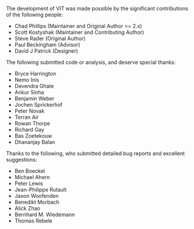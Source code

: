 The development of VIT was made possible by the significant
contributions of the following people:

 * Chad Phillips      (Maintainer and Original Author >= 2.x)
 * Scott Kostyshak    (Maintainer and Contributing Author)
 * Steve Rader        (Original Author)
 * Paul Beckingham    (Advisor)
 * David J Patrick    (Designer)

The following submitted code or analysis, and deserve special thanks:

 * Bryce Harrington
 * Nemo Inis
 * Devendra Ghate
 * Ankur Sinha
 * Benjamin Weber
 * Jochen Sprickerhof
 * Peter Novak
 * Terran Air
 * Rowan Thorpe
 * Richard Gay
 * Bas Zoetekouw
 * Dhananjay Balan

Thanks to the following, who submitted detailed bug reports and excellent
suggestions:

 * Ben Boeckel
 * Michael Ahern
 * Peter Lewis
 * Jean-Philippe Rutault
 * Jason Woofenden
 * Benedikt Morbach
 * Alick Zhao
 * Bernhard M. Wiedemann
 * Thomas Rebele
